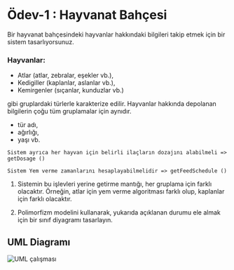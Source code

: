 # Ödev-1 : Hayvanat Bahçesi

Bir hayvanat bahçesindeki hayvanlar hakkındaki bilgileri takip etmek için bir sistem tasarlıyorsunuz.

### Hayvanlar:
* Atlar (atlar, zebralar, eşekler vb.),
* Kedigiller (kaplanlar, aslanlar vb.),
* Kemirgenler (sıçanlar, kunduzlar vb.) 

gibi gruplardaki türlerle karakterize edilir.
Hayvanlar hakkında depolanan bilgilerin çoğu tüm gruplamalar için aynıdır.

* tür adı, 
* ağırlığı, 
* yaşı vb.

````
Sistem ayrıca her hayvan için belirli ilaçların dozajını alabilmeli => getDosage ()

Sistem Yem verme zamanlarını hesaplayabilmelidir => getFeedSchedule ()
````
1. Sistemin bu işlevleri yerine getirme mantığı, her gruplama için farklı olacaktır. Örneğin, atlar için yem verme algoritması farklı olup, kaplanlar için farklı olacaktır.

2. Polimorfizm modelini kullanarak, yukarıda açıklanan durumu ele almak için bir sınıf diyagramı tasarlayın.




## UML Diagramı

![UML çalışması](image/Hayvanat%20Bahçesi.JPG)